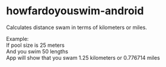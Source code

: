 howfardoyouswim-android
=======================
Calculates distance swam in terms of kilometers or miles.

Example:<br/>
If pool size is 25 meters<br/>
And you swim 50 lengths<br/>
App will show that you swam 1.25 kilometers or 0.776714 miles
